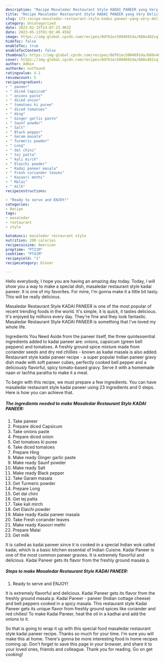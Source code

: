 ```yaml
---
description: "Recipe Masaledar Restaurant Style KADAI PANEER yang Very Delicious}"
title: "Recipe Masaledar Restaurant Style KADAI PANEER yang Very Delicious}"
slug: 173-recipe-masaledar-restaurant-style-kadai-paneer-yang-very-delicious
category: Uncategorized
date: 2023-02-15T13:07:23.963Z
date: 2023-05-13T01:02:49.459Z
image: https://img-global.cpcdn.com/recipes/0df61ec5004691da/680x482cq70/masaledar-restaurant-style-kadai-paneer-recipe-main-photo.jpg
hideToc: false
enableToc: true
enableTocContent: false
thumbnail: https://img-global.cpcdn.com/recipes/0df61ec5004691da/680x482cq70/masaledar-restaurant-style-kadai-paneer-recipe-main-photo.jpg
cover: https://img-global.cpcdn.com/recipes/0df61ec5004691da/680x482cq70/masaledar-restaurant-style-kadai-paneer-recipe-main-photo.jpg
author: Admin
authorAv: notfound
ratingvalue: 4.1
reviewcount: 5
recipeingredient:
- " paneer"
- " diced Capsicum"
- " onions paste"
- " diced onion"
- " tomatoes ki puree"
- " diced tomatoes"
- " Hing"
- " Ginger garlic paste"
- " Saunf powder"
- " Salt"
- " Black pepper"
- " Garam masala"
- " Turmeric powder"
- " Long"
- " dal chini"
- " tej patta"
- " kali mirch"
- " Elaichi powder"
- " Kadai paneer masala"
- " Fresh coriander leaves"
- " Kasoori methi"
- " Malai"
- " milk"
recipeinstructions:

- "Ready to serve and ENJOY!"
categories:
- Recipe
tags:
- masaledar
- restaurant
- style

katakunci: masaledar restaurant style 
nutrition: 299 calories
recipecuisine: American
preptime: "PT21M"
cooktime: "PT41M"
recipeyield: "1"
recipecategory: Dinner

---
```



Hello everybody, I hope you are having an amazing day today. Today, I will show you a way to make a special dish, masaledar restaurant style kadai paneer. It is one of my favorites. For mine, I'm gonna make it a little bit tasty. This will be really delicious.

Masaledar Restaurant Style KADAI PANEER is one of the most popular of recent trending foods in the world. It's simple, it is quick, it tastes delicious. It's enjoyed by millions every day. They're fine and they look fantastic. Masaledar Restaurant Style KADAI PANEER is something that I've loved my whole life.

Ingredients You Need Aside from the paneer itself, the three quintessential ingredients added to kadai paneer are: onions, capsicum (green bell peppers) and tomatoes. A freshly ground spice mixture made from coriander seeds and dry red chillies - known as kadai masala is also added. Restaurant style kadai paneer recipe - a super popular Indian paneer gravy dish made with soft paneer cubes, perfectly cooked bell pepper and a deliciously flavorful, spicy tomato-based gravy. Serve it with a homemade naan or lachha paratha to make it a meal.


To begin with this recipe, we must prepare a few ingredients. You can have masaledar restaurant style kadai paneer using 23 ingredients and 0 steps. Here is how you can achieve that.

<!--inarticleads1-->

##### The ingredients needed to make Masaledar Restaurant Style KADAI PANEER:

1. Take  paneer
1. Prepare  diced Capsicum
1. Take  onions paste
1. Prepare  diced onion
1. Get  tomatoes ki puree
1. Take  diced tomatoes
1. Prepare  Hing
1. Make ready  Ginger garlic paste
1. Make ready  Saunf powder
1. Make ready  Salt
1. Make ready  Black pepper
1. Take  Garam masala
1. Get  Turmeric powder
1. Prepare  Long
1. Get  dal chini
1. Get  tej patta
1. Take  kali mirch
1. Get  Elaichi powder
1. Make ready  Kadai paneer masala
1. Take  Fresh coriander leaves
1. Make ready  Kasoori methi
1. Prepare  Malai
1. Get  milk


It is called as kadai paneer since it is cooked in a special Indian wok called kadai, which is a basic kitchen essential of Indian Cuisine. Kadai Paneer is one of the most common paneer gravies. It is extremely flavorful and delicious. Kadai Paneer gets its flavor from the freshly ground masala p. 

<!--inarticleads2-->

##### Steps to make Masaledar Restaurant Style KADAI PANEER:


1. Ready to serve and ENJOY!

It is extremely flavorful and delicious. Kadai Paneer gets its flavor from the freshly ground masala p. Kadai Paneer - paneer (Indian cottage cheese) and bell peppers cooked in a spicy masala. This restaurant style Kadai Paneer gets its unique flavor from freshly ground spices like coriander and red chilies! To make Kadai Paneer, heat the oil in a kadhai and add the onions to it. 

So that is going to wrap it up with this special food masaledar restaurant style kadai paneer recipe. Thanks so much for your time. I'm sure you will make this at home. There's gonna be more interesting food in home recipes coming up. Don't forget to save this page in your browser, and share it to your loved ones, friends and colleague. Thank you for reading. Go on get cooking!
